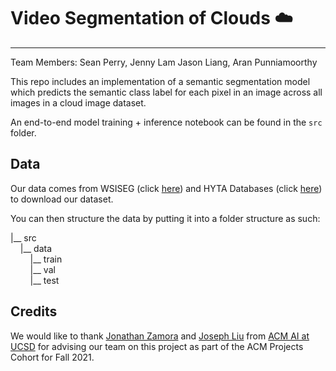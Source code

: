 # Video Segmentation of Clouds ☁️

---

Team Members: Sean Perry, Jenny Lam Jason Liang, Aran Punniamoorthy

This repo includes an implementation of a semantic segmentation model which predicts the semantic class label for each pixel in an image across all images in a cloud image dataset.

An end-to-end model training + inference notebook can be found in the `src` folder.

## Data

Our data comes from WSISEG (click [here](https://github.com/CV-Application/WSISEG-Database)) and HYTA Databases (click [here](https://github.com/Soumyabrata/HYTA)) to download our dataset.

You can then structure the data by putting it into a folder structure as such:

|__ src <br />
&nbsp;&nbsp;&nbsp;&nbsp;|__ data <br />
&nbsp;&nbsp;&nbsp;&nbsp;&nbsp;&nbsp;&nbsp;&nbsp;|__ train <br />
&nbsp;&nbsp;&nbsp;&nbsp;&nbsp;&nbsp;&nbsp;&nbsp;|__ val <br />
&nbsp;&nbsp;&nbsp;&nbsp;&nbsp;&nbsp;&nbsp;&nbsp;|__ test <br />

## Credits

We would like to thank [Jonathan Zamora](https://github.com/jonzamora) and [Joseph Liu](https://github.com/kelpabc123) from [ACM AI at UCSD](https://ai.acmucsd.com/) for advising our team on this project as part of the ACM Projects Cohort for Fall 2021.
